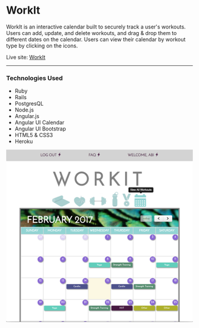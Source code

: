 # WorkIt

WorkIt is an interactive calendar built to securely track a user's workouts. Users can add, update, and delete workouts, and drag & drop them to different dates on the calendar. Users can view their calendar by workout type by clicking on the icons.

Live site: [WorkIt](https://workitcal.herokuapp.com/)

****

### Technologies Used

* Ruby
* Rails
* PostgresQL
* Node.js
* Angular.js
* Angular UI Calendar
* Angular UI Bootstrap
* HTML5 & CSS3
* Heroku

![alt text][screenshot]

[screenshot]: WorkIt.png "WorkIt Screenshot"
